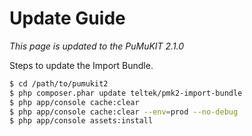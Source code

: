 # Update Guide

*This page is updated to the PuMuKIT 2.1.0*

Steps to update the Import Bundle.

```bash
$ cd /path/to/pumukit2
$ php composer.phar update teltek/pmk2-import-bundle
$ php app/console cache:clear
$ php app/console cache:clear --env=prod --no-debug
$ php app/console assets:install
```
